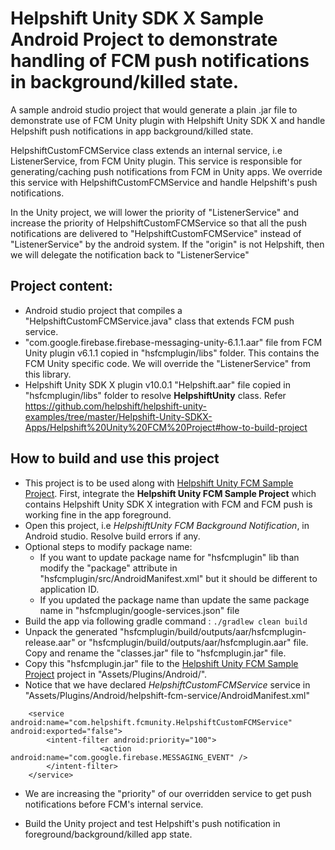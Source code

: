 # Helpshift Unity SDK X Sample Android Project to demonstrate handling of FCM push notifications in background/killed state. 

A sample android studio project that would generate a plain .jar file to demonstrate use of FCM Unity plugin with Helpshift Unity SDK X and handle Helpshift push notifications in app background/killed state.

HelpshiftCustomFCMService class extends an internal service, i.e ListenerService, from FCM Unity plugin. This service is responsible for generating/caching push notifications from FCM in Unity apps. We override this service with HelpshiftCustomFCMService and handle Helpshift's push notifications.

In the Unity project, we will lower the priority of "ListenerService" and increase the priority of HelpshiftCustomFCMService so that all the push notifications are delivered to "HelpshiftCustomFCMService" instead of "ListenerService" by the android system. If the "origin" is not Helpshift, then we will delegate the notification back to "ListenerService"

## Project content:
* Android studio project that compiles a "HelpshiftCustomFCMService.java" class that extends FCM push service.
* "com.google.firebase.firebase-messaging-unity-6.1.1.aar" file from FCM Unity plugin v6.1.1 copied in "hsfcmplugin/libs" folder. This contains the FCM Unity specific code. We will override the "ListenerService" from this library.
* Helpshift Unity SDK X plugin v10.0.1 "Helpshift.aar" file copied in "hsfcmplugin/libs" folder to resolve **HelpshiftUnity** class. Refer https://github.com/helpshift/helpshift-unity-examples/tree/master/Helpshift-Unity-SDKX-Apps/Helpshift%20Unity%20FCM%20Project#how-to-build-project


## How to build and use this project
* This project is to be used along with [Helpshift Unity FCM Sample Project](https://github.com/helpshift/helpshift-unity-examples/tree/master/Helpshift-Unity-SDKX-Apps/Helpshift%20Unity%20FCM%20Project#helpshift-unity-fcm-sample-project). First, integrate the **Helpshift Unity FCM Sample Project** which contains Helpshift Unity SDK X integration with FCM and FCM push is working fine in the app foreground.
* Open this project, i.e *HelpshiftUnity FCM Background Notification*, in Android studio. Resolve build errors if any.
* Optional steps to modify package name: 
	*	If you want to update package name for "hsfcmplugin" lib than modify the "package" attribute in "hsfcmplugin/src/AndroidManifest.xml" but it should be different to application ID.
	* If you updated the package name than update the same package name in "hsfcmplugin/google-services.json" file
* Build the app via following gradle command : `./gradlew clean build`
* Unpack the generated "hsfcmplugin/build/outputs/aar/hsfcmplugin-release.aar" or "hsfcmplugin/build/outputs/aar/hsfcmplugin.aar" file. Copy and rename the "classes.jar" file to "hsfcmplugin.jar" file.
* Copy this "hsfcmplugin.jar" file to the [Helpshift Unity FCM Sample Project](https://github.com/helpshift/helpshift-unity-examples/tree/master/Helpshift-Unity-SDKX-Apps/Helpshift%20Unity%20FCM%20Project) project in "Assets/Plugins/Android/".
* Notice that we have declared *HelpshiftCustomFCMService* service in "Assets/Plugins/Android/helpshift-fcm-service/AndroidManifest.xml"

```
	<service android:name="com.helpshift.fcmunity.HelpshiftCustomFCMService" android:exported="false">
        <intent-filter android:priority="100">
                    <action android:name="com.google.firebase.MESSAGING_EVENT" />
        </intent-filter>
    </service>
```

* We are increasing the "priority" of our overridden service to get push notifications before FCM's internal service.

* Build the Unity project and test Helpshift's push notification in foreground/background/killed app state.
